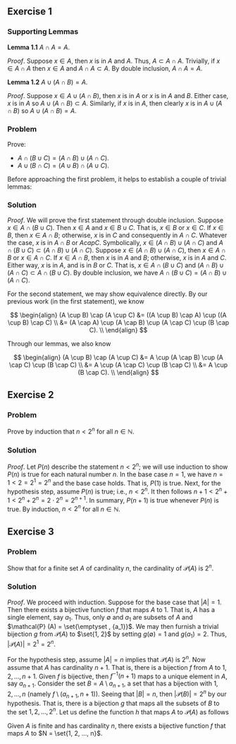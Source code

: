 ## Exercise 1

### Supporting Lemmas

**Lemma 1.1** $A \cap A = A$.

*Proof*. Suppose $x \in A$, then $x$ is in $A$ and $A$. Thus, $A \subset A \cap A$. Trivially, if $x \in A \cap A$ then $x \in A$ and $A \cap A \subset A$. By double inclusion, $A \cap A = A$.

**Lemma 1.2** $A \cup (A \cap B) = A$.

*Proof*. Suppose $x \in A \cup (A \cap B)$, then $x$ is in $A$ or $x$ is in $A$ and $B$. Either case, $x$ is in $A$ so $A \cup (A \cap B) \subset A$. Similarly, if $x$ is in $A$, then clearly $x$ is in $A \cup (A \cap B)$ so $A \cup (A \cap B) = A$.

### Problem
Prove:

  - $A \cap (B \cup C) = (A \cap B) \cup (A \cap C)$.
  - $A \cup (B \cap C) = (A \cup B) \cap (A \cup C)$.

Before approaching the first problem, it helps to establish a couple of trivial lemmas:

### Solution

*Proof*. We will prove the first statement through double inclusion. Suppose $x \in A \cap (B \cup C)$. Then $x\in A$ and $x \in B \cup C$. That is, $x \in B$ or $x \in C$. If $x \in B$, then $x \in A \cap B$; otherwise, $x$ is in $C$ and consequently in $A \cap C$. Whatever the case, $x$ is in $A \cap B$ or $A cap C$. Symbolically, $x \in (A \cap B) \cup (A \cap C)$ and $A \cap (B \cup C) \subset (A \cap B) \cup (A \cap C)$. Suppose $x \in (A \cap B) \cup (A \cap C)$, then $x \in A \cap B$ or $x \in A \cap C$. If $x \in A \cap B$, then $x$ is in $A$ and $B$; otherwise, $x$ is in $A$ and $C$. Either way, $x$ is in $A$, and is in $B$ or $C$. That is, $x \in A \cap (B \cup C)$ and $(A \cap B) \cup (A \cap C) \subset A \cap (B \cup C)$. By double inclusion, we have $A \cap (B \cup C) = (A \cap B) \cup (A \cap C)$.

For the second statement, we may show equivalence directly. By our previous work (in the first statement), we know 

$$
\begin{align}
(A \cup B) \cap (A \cup C) &= ((A \cup B) \cap A) \cup ((A \cup B) \cap C) \\
                           &= (A \cap A) \cup (A \cap B) \cup (A \cap C) \cup (B \cap C). \\
\end{align}
$$

Through our lemmas, we also know

$$
\begin{align}
(A \cup B) \cap (A \cup C) &= A \cup (A \cap B) \cup (A \cap C) \cup (B \cap C) \\
                           &= A \cup (A \cap C) \cup (B \cap C) \\
                           &= A \cup (B \cap C). \\
\end{align}
$$

## Exercise 2

### Problem

Prove by induction that $n < 2^n$ for all $n \in \mathbb{N}$.

### Solution

*Proof*. Let $P(n)$ describe the statement $n < 2^n$; we will use induction to show $P(n)$ is true for each natural number $n$. In the base case $n = 1$, we have $n = 1 < 2 = 2^1 = 2^n$ and the base case holds. That is, $P(1)$ is true. Next, for the hypothesis step, assume $P(n)$ is true; i.e., $n < 2^n$. It then follows $n + 1 < 2^n + 1 < 2^n + 2^n = 2\cdot 2^n = 2^{n+1}$. In summary, $P(n+1)$ is true whenever $P(n)$ is true. By induction, $n < 2^n$ for all $n \in \mathbb{N}$.

## Exercise 3

### Problem

Show that for a finite set $A$ of cardinality $n$, the cardinality of $\mathcal{P} (A)$ is $2^n$.

### Solution

*Proof*. We proceed with induction. Suppose for the base case that $|A| = 1$. Then there exists a bijective function $f$ that maps $A$ to ${1}$. That is, $A$ has a single element, say $a_1$. Thus, only $\emptyset$ and ${a_1}$ are subsets of $A$ and $\mathcal{P} (A) = \set{\emptyset , {a_1}}$. We may then furnish a trivial bijection $g$ from $\mathcal{P} (A)$ to $\set{1, 2}$ by setting $g(\emptyset) = 1$ and $g({a_1}) = 2$. Thus, $|\mathcal{P} (A)| = 2^1 = 2^n$.

For the hypothesis step, assume $|A| = n$ implies that $\mathcal{P} (A)$ is $2^n$. Now assume that $A$ has cardinality $n + 1$. That is, there is a bijection $f$ from $A$ to ${1, 2, ..., n + 1}$. Given $f$ is bijective, then $f^{-1}(n + 1)$ maps to a unique element in $A$, say $a_{n+1}$. Consider the set $B = A \setminus {a_{n+1}}$, a set that has a bijection with ${1, 2, ..., n}$ (namely $f \setminus (a_{n + 1}, n + 1)$). Seeing that $|B| = n$, then $|\mathcal{P} (B)| = 2^n$ by our hypothesis. That is, there is a bijection $g$ that maps all the subsets of $B$ to the set ${1, 2, ..., 2^n}$. Let us define the function $h$ that maps $A$ to $\mathcal{P} (A)$ as follows

Given $A$ is finite and has cardinality $n$, there exists a bijective function $f$ that maps $A$ to $N = \set{1, 2, ..., n}$.
